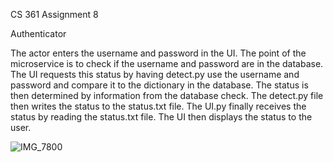 CS 361 Assignment 8

Authenticator

The actor enters the username and password in the UI. The point of the microservice is to check if the username and password are in the database. The UI requests this status by having detect.py use the username and password and compare it to the dictionary in the database. The status is then determined by information from the database check. The detect.py file then writes the status to the status.txt file. The UI.py finally receives the status by reading the status.txt file. The UI then displays the status to the user.


![IMG_7800](https://github.com/user-attachments/assets/f0af61f4-61b5-4aae-b4ac-06495fc30ca6)
